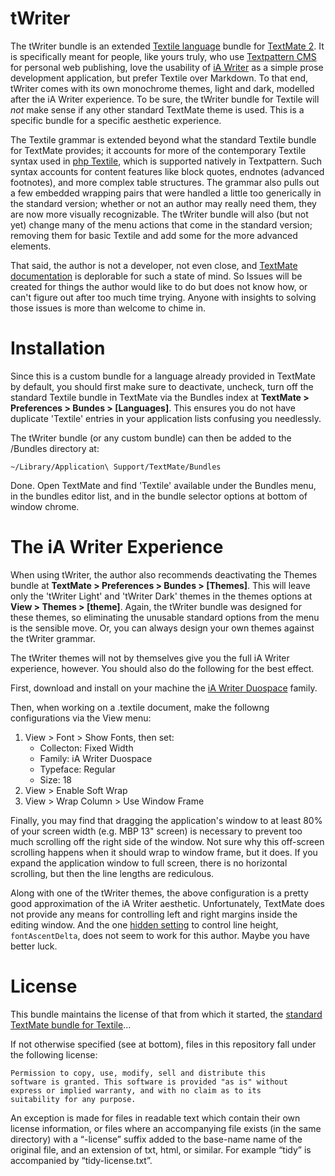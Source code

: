 # tWriter

The tWriter bundle is an extended [Textile language](https://github.com/textile) bundle for [TextMate 2](https://macromates.com/). It is specifically meant for people, like yours truly, who use [Textpattern CMS](https://textpattern.com) for personal web publishing, love the usability of [iA Writer](https://ia.net/writer) as a simple prose development application, but prefer Textile over Markdown. To that end, tWriter comes with its own monochrome themes, light and dark, modelled after the iA Writer experience. To be sure, the tWriter bundle for Textile will *not* make sense if any other standard TextMate theme is used. This is a specific bundle for a specific aesthetic experience.

The Textile grammar is extended beyond what the standard Textile bundle for TextMate provides; it accounts for more of the contemporary Textile syntax used in [php Textile](https://github.com/textile/php-textile), which is supported natively in Textpattern. Such syntax accounts for content features like block quotes, endnotes (advanced footnotes), and more complex table structures. The grammar also pulls out a few embedded wrapping pairs that were handled a little too generically in the standard version; whether or not an author may really need them, they are now more visually recognizable. The tWriter bundle will also (but not yet) change many of the menu actions that come in the standard version; removing them for basic Textile and add some for the more advanced elements.

That said, the author is not a developer, not even close, and [TextMate documentation](https://github.com/textmate/textmate/wiki) is deplorable for such a state of mind. So Issues will be created for things the author would like to do but does not know how, or can't figure out after too much time trying. Anyone with insights to solving those issues is more than welcome to chime in.

# Installation

Since this is a custom bundle for a language already provided in TextMate by default, you should first make sure to deactivate, uncheck, turn off the standard Textile bundle in TextMate via the Bundles index at **TextMate > Preferences > Bundes > [Languages]**. This ensures you do not have duplicate 'Textile' entries in your application lists confusing you needlessly.

The tWriter bundle (or any custom bundle) can then be added to the /Bundles directory at:

```
~/Library/Application\ Support/TextMate/Bundles
```

Done. Open TextMate and find 'Textile' available under the Bundles menu, in the bundles editor list, and in the bundle selector options at bottom of window chrome.

# The iA Writer Experience

When using tWriter, the author also recommends deactivating the Themes bundle at **TextMate > Preferences > Bundes > [Themes]**. This will leave only the 'tWriter Light' and 'tWriter Dark' themes in the themes options at **View > Themes > [theme]**. Again, the tWriter bundle was designed for these themes, so eliminating the unusable standard options from the menu is the sensible move. Or, you can always design your own themes against the tWriter grammar.

The tWriter themes will not by themselves give you the full iA Writer experience, however. You should also do the following for the best effect.

First, download and install on your machine the [iA Writer Duospace](https://www.fontsquirrel.com/fonts/ia-writer-duospace) family.

Then, when working on a .textile document, make the followng configurations via the View menu:

1. View > Font > Show Fonts, then set:
   * Collecton: Fixed Width
   * Family: iA Writer Duospace
   * Typeface: Regular
   * Size: 18
2. View > Enable Soft Wrap
3. View > Wrap Column > Use Window Frame

Finally, you may find that dragging the application's window to at least 80% of your screen width (e.g. MBP 13" screen) is necessary to prevent too much scrolling off the right side of the window. Not sure why this off-screen scrolling happens when it should wrap to window frame, but it does. If you expand the application window to full screen, there is no horizontal scrolling, but then the line lengths are rediculous.

Along with one of the tWriter themes, the above configuration is a pretty good approximation of the iA Writer aesthetic. Unfortunately, TextMate does not provide any means for controlling left and right margins inside the editing window. And the one [hidden setting](https://github.com/textmate/textmate/wiki/Hidden-Settings) to control line height, `fontAscentDelta`, does not seem to work for this author. Maybe you have better luck.

# License

This bundle maintains the license of that from which it started, the [standard TextMate bundle for Textile](https://github.com/textmate/textile.tmbundle)...

If not otherwise specified (see at bottom), files in this repository fall under the following license:

	Permission to copy, use, modify, sell and distribute this
	software is granted. This software is provided "as is" without
	express or implied warranty, and with no claim as to its
	suitability for any purpose.

An exception is made for files in readable text which contain their own license information, or files where an accompanying file exists (in the same directory) with a “-license” suffix added to the base-name name of the original file, and an extension of txt, html, or similar. For example “tidy” is accompanied by “tidy-license.txt”.

